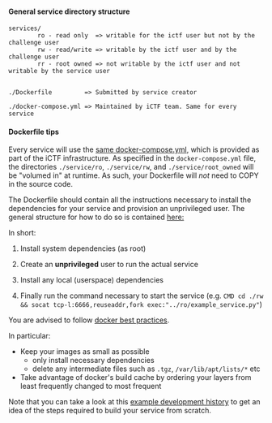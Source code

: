 #### General service directory structure

```
services/
        ro - read only  => writable for the ictf user but not by the challenge user
        rw - read/write => writable by the ictf user and by the challenge user
        rr - root owned => not writable by the ictf user and not writable by the service user


./Dockerfile         => Submitted by service creator

./docker-compose.yml => Maintained by iCTF team. Same for every service
```

#### Dockerfile tips

Every service will use the [same docker-compose.yml](https://github.com/Phat3/should-I-rust-or-should-I-go/blob/master/service/docker-compose.yml), which is provided as part of the iCTF infrastructure. As specified in the `docker-compose.yml` file, the directories `./service/ro`, `./service/rw`, and `./service/root_owned` will be "volumed in" at runtime. As such, your Dockerfile will *not* need to COPY in the source code.

The Dockerfile should contain all the instructions necessary to install the dependencies for your service and provision an unprivileged user. The general structure for how to do so is contained [here:](https://github.com/Phat3/should-I-rust-or-should-I-go/blob/master/service/Dockerfile)

In short:

1) Install system dependencies (as root)

2) Create an **unprivileged** user to run the actual service

3) Install any local (userspace) dependencies

4) Finally run the command necessary to start the service (e.g. `CMD cd ./rw && socat tcp-l:6666,reuseaddr,fork exec:"../ro/example_service.py"`)

You are advised to follow [docker best practices](https://docs.docker.com/develop/develop-images/dockerfile_best-practices/).

In particular:

* Keep your images as small as possible
    - only install necessary dependencies
    - delete any intermediate files such as `.tgz`, `/var/lib/apt/lists/*` etc
* Take advantage of docker's build cache by ordering your layers from least frequently changed to most frequent

Note that you can take a look at this [example development history](https://github.com/Phat3/should-I-rust-or-should-I-go/commits/master) to get an idea of the steps required to build your service from scratch.
